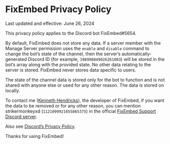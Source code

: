 # FixEmbed Privacy Policy

Last updated and effective: June 26, 2024

This privacy policy applies to the Discord bot FixEmbed#5654.

By default, FixEmbed does not store any data. If a server member with the Manage Server permission uses the <code>enable</code> and <code>disable</code> command to change the bot’s state of the channel, then the server’s automatically-generated Discord ID (for example, <code>398998849026261003</code>) will be stored in the bot’s array along with the provided state. No other data relating to the server is stored. FixEmbed never stores data specific to users.

The state of the channel data is stored only for the bot to function and is not shared with anyone else or used for any other reason. The data is stored on locally.

To contact me ([Kenneth Hendricks](https://github.com/kenhendricks00)), the developer of FixEmbed, if you want the data to be removed or for any other reason, you can mention strikermonkeyxd (<code>1121099921655865375</code>) in the official [FixEmbed Support Discord server](https://discord.gg/QFxTAmtZdn).

Also see [Discord’s Privacy Policy](https://discord.com/privacy).

Thanks for using FixEmbed!
